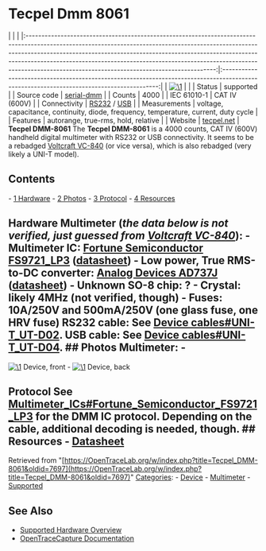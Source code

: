 # Tecpel Dmm 8061

| | | |:-----------------------------------------------------------------------------------------------------------------------------------------------------------------------------------------------------------------------------------------------------------------------------------------------------------------------------------------------------------------------------------:|:----------------------------------------------------------------------------------------------------------------------------------------:| | [![\1](../../assets/hardware/general/\2)](./File:Tecpel_dmm8061.png.html) | | | Status | supported | | Source code | [serial-dmm](http://github.com/OpenTraceLab/?p=OpenTraceCapture.git;a=tree;f=src/hardware/serial-dmm) | | Counts | 4000 | | IEC 61010-1 | CAT IV (600V) | | Connectivity | [RS232](Device_cables.html#UNI-T_UT-D02 "Device cables") / [USB](Device_cables.html#UNI-T_UT-D04 "Device cables") | | Measurements | voltage, capacitance, continuity, diode, frequency, temperature, current, duty cycle | | Features | autorange, true-rms, hold, relative | | Website | [tecpel.net](http://www.tecpel.net/DMM-8061.html) | **Tecpel DMM-8061** The **Tecpel DMM-8061** is a 4000 counts, CAT IV (600V) handheld digital multimeter with RS232 or USB connectivity. It seems to be a rebadged [Voltcraft VC-840](Voltcraft_VC-840.html "Voltcraft VC-840") (or vice versa), which is also rebadged (very likely a UNI-T model). 
## Contents 
\- [1 Hardware](Tecpel_DMM-8061.html#Hardware) \- [2 Photos](Tecpel_DMM-8061.html#Photos) \- [3 Protocol](Tecpel_DMM-8061.html#Protocol) \- [4 Resources](Tecpel_DMM-8061.html#Resources) 
## Hardware **Multimeter** (*the data below is not verified, just guessed from [Voltcraft VC-840](Voltcraft_VC-840.html "Voltcraft VC-840")*): \- **Multimeter IC**: [Fortune Semiconductor FS9721_LP3](http://www.ic-fortune.com/eng/new_product3_3.asp) ([datasheet](http://www.ic-fortune.com/upload/Download/FS9721_LP3-DS-20_EN.pdf)) \- **Low power, True RMS-to-DC converter**: [Analog Devices AD737J](http://www.analog.com/en/special-linear-functions/rms-to-dc-converters/ad737/products/product.html) ([datasheet](http://www.analog.com/static/imported-files/data_sheets/AD737.pdf)) \- **Unknown SO-8 chip**: ? \- **Crystal**: likely 4MHz (not verified, though) \- **Fuses**: 10A/250V and 500mA/250V (one glass fuse, one HRV fuse) **RS232 cable:** See [Device cables#UNI-T_UT-D02](Device_cables.html#UNI-T_UT-D02 "Device cables"). **USB cable:** See [Device cables#UNI-T_UT-D04](Device_cables.html#UNI-T_UT-D04 "Device cables"). ## Photos **Multimeter**: \- 
[![\1](../../assets/hardware/general/\2)](./File:Tecpel_dmm8061_device_front.jpg.html)
Device, front
\- 
[![\1](../../assets/hardware/general/\2)](./File:Tecpel_dmm8061_device_back.jpg.html)
Device, back
## Protocol See [Multimeter_ICs#Fortune_Semiconductor_FS9721_LP3](Multimeter_ICs.html#Fortune_Semiconductor_FS9721_LP3 "Multimeter ICs") for the DMM IC protocol. Depending on the cable, additional decoding is needed, though. ## Resources \- [Datasheet](http://www.tecpel.net/files/DMM8061_Spec_Data1.pdf)
Retrieved from "[https://OpenTraceLab.org/w/index.php?title=Tecpel_DMM-8061&oldid=7697](https://OpenTraceLab.org/w/index.php?title=Tecpel_DMM-8061&oldid=7697)" 
[Categories](specialcategories-specialcategories.md): \- [Device](./Category:Device.html "Category:Device") \- [Multimeter](./Category:Multimeter.html "Category:Multimeter") \- [Supported](./Category:Supported.html "Category:Supported")

## See Also
- [Supported Hardware Overview](../supported-hardware.md)
- [OpenTraceCapture Documentation](../../opentracecapture/overview.md)
